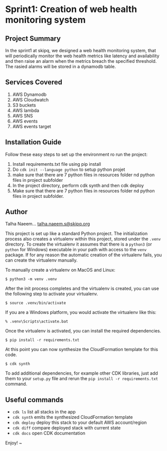 

# Sprint1: Creation of web health monitoring system
## Project Summary 

In the sprint1 at skipq, we designed a web health monitoring system, that will periodically monitor the web health metrics like latency and availability and
then raise an alarm when the metrics breach the specified threshold. The rasied alarms will be stored in a dynamodb  table.

## Services Covered

1. AWS Dynamodb
2. AWS Cloudwatch
3. S3 buckets
4. AWS lambda
5. AWS SNS
6. AWS events
7. AWS events target

## Installation Guide

Follow these easy steps to set up the environment ro run the project:

1. Install requirements.txt file using pip install
2. Do `cdk init --language python` to setup python projet
3. make sure that there are 7 python files in resources folder nd  python files in project subfolder
3. In the project directory, perform cdk synth and then cdk deploy
3. Make sure that there are 7 python files in resources folder nd  python files in project subfolder.

## Author

Talha Naeem... talha.naeem.s@skipq.org


This project is set up like a standard Python project.  The initialization
process also creates a virtualenv within this project, stored under the `.venv`
directory.  To create the virtualenv it assumes that there is a `python3`
(or `python` for Windows) executable in your path with access to the `venv`
package. If for any reason the automatic creation of the virtualenv fails,
you can create the virtualenv manually.

To manually create a virtualenv on MacOS and Linux:

```
$ python3 -m venv .venv
```

After the init process completes and the virtualenv is created, you can use the following
step to activate your virtualenv.

```
$ source .venv/bin/activate
```

If you are a Windows platform, you would activate the virtualenv like this:

```
% .venv\Scripts\activate.bat
```

Once the virtualenv is activated, you can install the required dependencies.

```
$ pip install -r requirements.txt
```

At this point you can now synthesize the CloudFormation template for this code.

```
$ cdk synth
```

To add additional dependencies, for example other CDK libraries, just add
them to your `setup.py` file and rerun the `pip install -r requirements.txt`
command.

## Useful commands

 * `cdk ls`          list all stacks in the app
 * `cdk synth`       emits the synthesized CloudFormation template
 * `cdk deploy`      deploy this stack to your default AWS account/region
 * `cdk diff`        compare deployed stack with current state
 * `cdk docs`        open CDK documentation

Enjoy!
~





